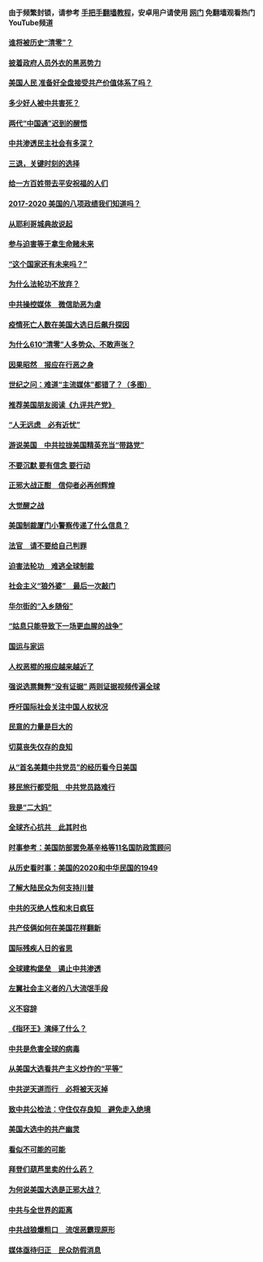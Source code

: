 #### 由于频繁封锁，请参考 [手把手翻墙教程](https://github.com/gfw-breaker/guides/wiki/)，安卓用户请使用 [网门](https://github.com/gfw-breaker/nogfw/blob/master/dl.md?t=01171400) 免翻墙观看热门YouTube频道 

#### [谁将被历史“清零”？](../pages/73/417485.md?t=01171400) 

#### [披着政府人员外衣的黑恶势力](../pages/73/417442.md?t=01171400) 

#### [美国人民 准备好全盘接受共产价值体系了吗？](../pages/73/417491.md?t=01171400) 

#### [多少好人被中共害死？](../pages/73/417144.md?t=01171400) 

#### [两代“中国通”迟到的醒悟](../pages/73/417064.md?t=01171400) 

#### [中共渗透民主社会有多深？](../pages/73/417063.md?t=01171400) 

#### [三退，关键时刻的选择](../pages/73/416969.md?t=01171400) 

#### [给一方百姓带去平安祝福的人们](../pages/73/416941.md?t=01171400) 

#### [2017-2020  美国的八项政绩我们知道吗？](../pages/73/416968.md?t=01171400) 

#### [从耶利哥城典故说起](../pages/73/416892.md?t=01171400) 

#### [参与迫害等于拿生命赌未来](../pages/73/416856.md?t=01171400) 

#### [“这个国家还有未来吗？”](../pages/73/416852.md?t=01171400) 

#### [为什么法轮功不放弃？](../pages/73/416864.md?t=01171400) 

#### [中共操控媒体　微信助恶为虐](../pages/73/416724.md?t=01171400) 

#### [疫情死亡人数在美国大选日后飙升探因](../pages/73/416606.md?t=01171400) 

#### [为什么610“清零”人多势众、不敢声张？](../pages/73/416632.md?t=01171400) 

#### [因果昭然　报应在行恶之身](../pages/73/416582.md?t=01171400) 

#### [世纪之问：难道“主流媒体”都错了？（多图）](../pages/73/416571.md?t=01171400) 

#### [推荐美国朋友阅读《九评共产党》](../pages/73/416510.md?t=01171400) 

#### [“人无远虑　必有近忧”](../pages/73/416513.md?t=01171400) 

#### [游说美国　中共拉拢美国精英充当“带路党”](../pages/73/416529.md?t=01171400) 

#### [不要沉默 要有信念 要行动](../pages/73/416457.md?t=01171400) 

#### [正邪大战正酣　信仰者必再创辉煌](../pages/73/416433.md?t=01171400) 

#### [大觉醒之战](../pages/73/416456.md?t=01171400) 

#### [美国制裁厦门小警察传递了什么信息？](../pages/73/416432.md?t=01171400) 

#### [法官　请不要给自己判罪](../pages/73/416379.md?t=01171400) 

#### [迫害法轮功　难逃全球制裁](../pages/73/416380.md?t=01171400) 

#### [社会主义“狼外婆”　最后一次敲门](../pages/73/416394.md?t=01171400) 

#### [华尔街的“入乡随俗”](../pages/73/416395.md?t=01171400) 

#### [“姑息只能导致下一场更血腥的战争”](../pages/73/416223.md?t=01171400) 

#### [国运与家运](../pages/73/416224.md?t=01171400) 

#### [人权恶棍的报应越来越近了](../pages/73/416276.md?t=01171400) 

#### [强说选票舞弊“没有证据” 两则证据视频传遍全球](../pages/73/416227.md?t=01171400) 

#### [呼吁国际社会关注中国人权状况](../pages/73/416135.md?t=01171400) 

#### [民意的力量是巨大的](../pages/73/416222.md?t=01171400) 

#### [切莫丧失仅存的良知](../pages/73/416134.md?t=01171400) 

#### [从“首名美籍中共党员”的经历看今日美国](../pages/73/416114.md?t=01171400) 

#### [移民旅行都受阻　中共党员路难行](../pages/73/416033.md?t=01171400) 

#### [我是“二大妈”](../pages/73/415529.md?t=01171400) 

#### [全球齐心抗共　此其时也](../pages/73/415989.md?t=01171400) 

#### [时事参考：美国防部罢免基辛格等11名国防政策顾问](../pages/73/415970.md?t=01171400) 

#### [从历史看时事：美国的2020和中华民国的1949](../pages/73/415949.md?t=01171400) 

#### [了解大陆民众为何支持川普](../pages/73/415950.md?t=01171400) 

#### [中共的灭绝人性和末日疯狂](../pages/73/415944.md?t=01171400) 

#### [共产伎俩如何在美国花样翻新](../pages/73/415908.md?t=01171400) 

#### [国际残疾人日的省思](../pages/73/415849.md?t=01171400) 

#### [全球建构堡垒　遏止中共渗透](../pages/73/415850.md?t=01171400) 

#### [左翼社会主义者的八大流氓手段](../pages/73/415802.md?t=01171400) 

#### [义不容辞](../pages/73/415807.md?t=01171400) 

#### [《指环王》演绎了什么？](../pages/73/415739.md?t=01171400) 

#### [中共是危害全球的病毒](../pages/73/415569.md?t=01171400) 

#### [从美国大选看共产主义炒作的“平等”](../pages/73/415654.md?t=01171400) 

#### [中共逆天道而行　必将被天灭掉](../pages/73/415626.md?t=01171400) 

#### [致中共公检法：守住仅存良知　避免走入绝境](../pages/73/415627.md?t=01171400) 

#### [美国大选中的共产幽灵](../pages/73/415618.md?t=01171400) 

#### [看似不可能的可能](../pages/73/415619.md?t=01171400) 

#### [拜登们葫芦里卖的什么药？](../pages/73/415531.md?t=01171400) 

#### [为何说美国大选是正邪大战？](../pages/73/415530.md?t=01171400) 

#### [中共与全世界的距离](../pages/73/415435.md?t=01171400) 

#### [中共战狼爆粗口　流氓恶霸现原形](../pages/73/415426.md?t=01171400) 

#### [媒体亟待归正　民众防假消息](../pages/73/415402.md?t=01171400) 


